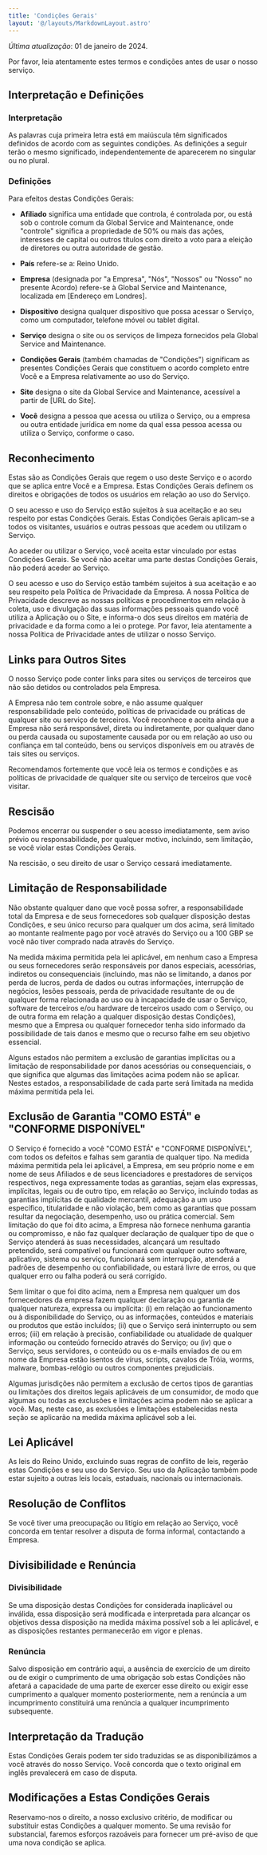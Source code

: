 ```yaml
---
title: 'Condições Gerais'
layout: '@/layouts/MarkdownLayout.astro'
---
```


_Última atualização_: 01 de janeiro de 2024.

Por favor, leia atentamente estes termos e condições antes de usar o nosso serviço.

## Interpretação e Definições

### Interpretação

As palavras cuja primeira letra está em maiúscula têm significados definidos de acordo com as seguintes condições. As definições a seguir terão o mesmo significado, independentemente de aparecerem no singular ou no plural.

### Definições

Para efeitos destas Condições Gerais:

- **Afiliado** significa uma entidade que controla, é controlada por, ou está sob o controle comum da Global Service and Maintenance, onde "controle" significa a propriedade de 50% ou mais das ações, interesses de capital ou outros títulos com direito a voto para a eleição de diretores ou outra autoridade de gestão.

- **País** refere-se a: Reino Unido.

- **Empresa** (designada por "a Empresa", "Nós", "Nossos" ou "Nosso" no presente Acordo) refere-se à Global Service and Maintenance, localizada em [Endereço em Londres].

- **Dispositivo** designa qualquer dispositivo que possa acessar o Serviço, como um computador, telefone móvel ou tablet digital.

- **Serviço** designa o site ou os serviços de limpeza fornecidos pela Global Service and Maintenance.

- **Condições Gerais** (também chamadas de "Condições") significam as presentes Condições Gerais que constituem o acordo completo entre Você e a Empresa relativamente ao uso do Serviço.

- **Site** designa o site da Global Service and Maintenance, acessível a partir de [URL do Site].

- **Você** designa a pessoa que acessa ou utiliza o Serviço, ou a empresa ou outra entidade jurídica em nome da qual essa pessoa acessa ou utiliza o Serviço, conforme o caso.

## Reconhecimento

Estas são as Condições Gerais que regem o uso deste Serviço e o acordo que se aplica entre Você e a Empresa. Estas Condições Gerais definem os direitos e obrigações de todos os usuários em relação ao uso do Serviço.

O seu acesso e uso do Serviço estão sujeitos à sua aceitação e ao seu respeito por estas Condições Gerais. Estas Condições Gerais aplicam-se a todos os visitantes, usuários e outras pessoas que acedem ou utilizam o Serviço.

Ao aceder ou utilizar o Serviço, você aceita estar vinculado por estas Condições Gerais. Se você não aceitar uma parte destas Condições Gerais, não poderá aceder ao Serviço.

O seu acesso e uso do Serviço estão também sujeitos à sua aceitação e ao seu respeito pela Política de Privacidade da Empresa. A nossa Política de Privacidade descreve as nossas políticas e procedimentos em relação à coleta, uso e divulgação das suas informações pessoais quando você utiliza a Aplicação ou o Site, e informa-o dos seus direitos em matéria de privacidade e da forma como a lei o protege. Por favor, leia atentamente a nossa Política de Privacidade antes de utilizar o nosso Serviço.

## Links para Outros Sites

O nosso Serviço pode conter links para sites ou serviços de terceiros que não são detidos ou controlados pela Empresa.

A Empresa não tem controle sobre, e não assume qualquer responsabilidade pelo conteúdo, políticas de privacidade ou práticas de qualquer site ou serviço de terceiros. Você reconhece e aceita ainda que a Empresa não será responsável, direta ou indiretamente, por qualquer dano ou perda causada ou supostamente causada por ou em relação ao uso ou confiança em tal conteúdo, bens ou serviços disponíveis em ou através de tais sites ou serviços.

Recomendamos fortemente que você leia os termos e condições e as políticas de privacidade de qualquer site ou serviço de terceiros que você visitar.

## Rescisão

Podemos encerrar ou suspender o seu acesso imediatamente, sem aviso prévio ou responsabilidade, por qualquer motivo, incluindo, sem limitação, se você violar estas Condições Gerais.

Na rescisão, o seu direito de usar o Serviço cessará imediatamente.

## Limitação de Responsabilidade

Não obstante qualquer dano que você possa sofrer, a responsabilidade total da Empresa e de seus fornecedores sob qualquer disposição destas Condições, e seu único recurso para qualquer um dos acima, será limitado ao montante realmente pago por você através do Serviço ou a 100 GBP se você não tiver comprado nada através do Serviço.

Na medida máxima permitida pela lei aplicável, em nenhum caso a Empresa ou seus fornecedores serão responsáveis por danos especiais, acessórias, indiretos ou consequenciais (incluindo, mas não se limitando, a danos por perda de lucros, perda de dados ou outras informações, interrupção de negócios, lesões pessoais, perda de privacidade resultante de ou de qualquer forma relacionada ao uso ou à incapacidade de usar o Serviço, software de terceiros e/ou hardware de terceiros usado com o Serviço, ou de outra forma em relação a qualquer disposição destas Condições), mesmo que a Empresa ou qualquer fornecedor tenha sido informado da possibilidade de tais danos e mesmo que o recurso falhe em seu objetivo essencial.

Alguns estados não permitem a exclusão de garantias implícitas ou a limitação de responsabilidade por danos acessórias ou consequenciais, o que significa que algumas das limitações acima podem não se aplicar. Nestes estados, a responsabilidade de cada parte será limitada na medida máxima permitida pela lei.

## Exclusão de Garantia "COMO ESTÁ" e "CONFORME DISPONÍVEL"

O Serviço é fornecido a você "COMO ESTÁ" e "CONFORME DISPONÍVEL", com todos os defeitos e falhas sem garantia de qualquer tipo. Na medida máxima permitida pela lei aplicável, a Empresa, em seu próprio nome e em nome de seus Afiliados e de seus licenciadores e prestadores de serviços respectivos, nega expressamente todas as garantias, sejam elas expressas, implícitas, legais ou de outro tipo, em relação ao Serviço, incluindo todas as garantias implícitas de qualidade mercantil, adequação a um uso específico, titularidade e não violação, bem como as garantias que possam resultar da negociação, desempenho, uso ou prática comercial. Sem limitação do que foi dito acima, a Empresa não fornece nenhuma garantia ou compromisso, e não faz qualquer declaração de qualquer tipo de que o Serviço atenderá às suas necessidades, alcançará um resultado pretendido, será compatível ou funcionará com qualquer outro software, aplicativo, sistema ou serviço, funcionará sem interrupção, atenderá a padrões de desempenho ou confiabilidade, ou estará livre de erros, ou que qualquer erro ou falha poderá ou será corrigido.

Sem limitar o que foi dito acima, nem a Empresa nem qualquer um dos fornecedores da empresa fazem qualquer declaração ou garantia de qualquer natureza, expressa ou implícita: (i) em relação ao funcionamento ou à disponibilidade do Serviço, ou as informações, conteúdos e materiais ou produtos que estão incluídos; (ii) que o Serviço será ininterrupto ou sem erros; (iii) em relação à precisão, confiabilidade ou atualidade de qualquer informação ou conteúdo fornecido através do Serviço; ou (iv) que o Serviço, seus servidores, o conteúdo ou os e-mails enviados de ou em nome da Empresa estão isentos de vírus, scripts, cavalos de Tróia, worms, malware, bombas-relógio ou outros componentes prejudiciais.

Algumas jurisdições não permitem a exclusão de certos tipos de garantias ou limitações dos direitos legais aplicáveis de um consumidor, de modo que algumas ou todas as exclusões e limitações acima podem não se aplicar a você. Mas, neste caso, as exclusões e limitações estabelecidas nesta seção se aplicarão na medida máxima aplicável sob a lei.

## Lei Aplicável

As leis do Reino Unido, excluindo suas regras de conflito de leis, regerão estas Condições e seu uso do Serviço. Seu uso da Aplicação também pode estar sujeito a outras leis locais, estaduais, nacionais ou internacionais.

## Resolução de Conflitos

Se você tiver uma preocupação ou litígio em relação ao Serviço, você concorda em tentar resolver a disputa de forma informal, contactando a Empresa.

## Divisibilidade e Renúncia

### Divisibilidade

Se uma disposição destas Condições for considerada inaplicável ou inválida, essa disposição será modificada e interpretada para alcançar os objetivos dessa disposição na medida máxima possível sob a lei aplicável, e as disposições restantes permanecerão em vigor e plenas.

### Renúncia

Salvo disposição em contrário aqui, a ausência de exercício de um direito ou de exigir o cumprimento de uma obrigação sob estas Condições não afetará a capacidade de uma parte de exercer esse direito ou exigir esse cumprimento a qualquer momento posteriormente, nem a renúncia a um incumprimento constituirá uma renúncia a qualquer incumprimento subsequente.

## Interpretação da Tradução

Estas Condições Gerais podem ter sido traduzidas se as disponibilizámos a você através do nosso Serviço. Você concorda que o texto original em inglês prevalecerá em caso de disputa.

## Modificações a Estas Condições Gerais

Reservamo-nos o direito, a nosso exclusivo critério, de modificar ou substituir estas Condições a qualquer momento. Se uma revisão for substancial, faremos esforços razoáveis para fornecer um pré-aviso de que uma nova condição se aplica.
